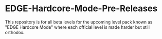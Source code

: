 # EDGE-Hardcore-Mode-Pre-Releases
This repository is for all beta levels for the upcoming level pack known as "EDGE Hardcore Mode" where each official level is made harder but still orthodox.
